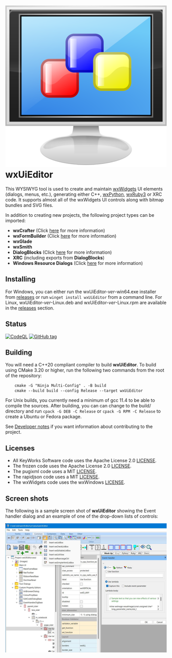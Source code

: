 # ![logo](src/art_src/wxUiEditor.svg) wxUiEditor

This WYSIWYG tool is used to create and maintain [wxWidgets](https://docs.wxwidgets.org/trunk/index.html) UI elements (dialogs, menus, etc.), generating either C++, [wxPython](https://wxpython.org/), [wxRuby3](https://github.com/mcorino/wxRuby3) or XRC code. It supports almost all of the wxWidgets UI controls along with bitmap bundles and SVG files.

In addition to creating new projects, the following project types can be imported:

- **wxCrafter** (Click [here](docs/import_crafter.md) for more information)
- **wxFormBuilder** (Click [here](docs/import_formbuilder.md) for more information)
- **wxGlade**
- **wxSmith**
- **DialogBlocks** (Click [here](docs/import_dialogblocks.md) for more information)
- **XRC** (including exports from **DialogBlocks**)
- **Windows Resource Dialogs** (Click [here](docs/import_winres.md) for more information)
## Installing

For Windows, you can either run the wxUiEditor-_ver_-win64.exe installer from [releases](https://github.com/KeyWorksRW/wxUiEditor/releases) or run `winget install wxUiEditor` from a command line. For Linux, wxUiEditor-_ver_-Linux.deb and wxUiEditor-_ver_-Linux.rpm are available in the [releases](https://github.com/KeyWorksRW/wxUiEditor/releases) section.

## Status

[![CodeQL](https://github.com/KeyWorksRW/wxUiEditor/workflows/CodeQL/badge.svg)](https://github.com/KeyWorksRW/wxUiEditor/actions?query=workflow:"CodeQL") [![GitHub tag](https://img.shields.io/github/tag/KeyWorksRW/wxUiEditor?include_prereleases=&sort=semver&color=blue)](https://github.com/KeyWorksRW/wxUiEditor/releases/)

## Building

You will need a C++20 compliant compiler to build **wxUiEditor**. To build using CMake 3.20 or higher, run the following two commands from the root of the repository:

```
    cmake -G "Ninja Multi-Config" . -B build
    cmake --build build --config Release --target wxUiEditor
```

For Unix builds, you currently need a minimum of gcc 11.4 to be able to compile the sources. After building, you can can change to the build/ directory and run `cpack -G DEB -C Release` or `cpack -G RPM -C Release` to create a Ubuntu or Fedora package.

See [Developer notes](docs/DEV_NOTES.md) if you want information about contributing to the project.

## Licenses

- All KeyWorks Software code uses the Apache License 2.0 [LICENSE](LICENSE).
- The frozen code uses the Apache License 2.0 [LICENSE](frozen/LICENSE).
- The pugixml code uses a MIT [LICENSE](pugixml/LICENSE.md).
- The rapidjson code uses a MIT [LICENSE](src/import/rapidjson/license.txt).
- The wxWidgets code uses the wxWindows [LICENSE](wxWidgets/License.txt).

## Screen shots

The following is a sample screen shot of **wxUiEditor** showing the Event handler dialog and an example of one of the drop-down lists of controls:

![image](screenshot.jpg)
